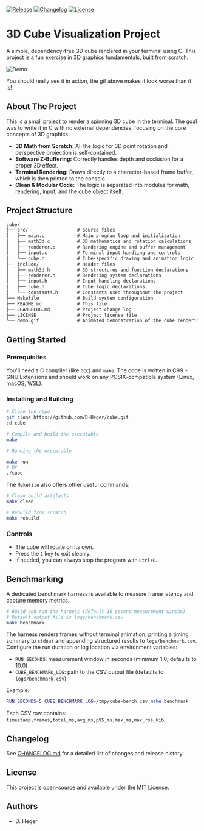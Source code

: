 [![Release][release-badge]][release]
[![Changelog][changelog-badge]][changelog]
[![License][license-badge]][license]

# 3D Cube Visualization Project

A simple, dependency-free 3D cube rendered in your terminal using C. This project is a fun exercise in 3D graphics fundamentals, built from scratch.

![Demo][demo]

You should really see it in action, the gif above makes it look worse than it is!

## About The Project

This is a small project to render a spinning 3D cube in the terminal. The goal was to write it in C with no external dependencies, focusing on the core concepts of 3D graphics:

* **3D Math from Scratch:** All the logic for 3D point rotation and perspective projection is self-contained.
* **Software Z-Buffering:** Correctly handles depth and occlusion for a proper 3D effect.
* **Terminal Rendering:** Draws directly to a character-based frame buffer, which is then printed to the console.
* **Clean & Modular Code:** The logic is separated into modules for math, rendering, input, and the cube object itself.

## Project Structure

```txt
cube/
├── src/                  # Source files
│   ├── main.c            # Main program loop and initialization
│   ├── math3d.c          # 3D mathematics and rotation calculations
│   ├── renderer.c        # Rendering engine and buffer management
│   ├── input.c           # Terminal input handling and controls
│   └── cube.c            # Cube-specific drawing and animation logic
├── include/              # Header files
│   ├── math3d.h          # 3D structures and function declarations
│   ├── renderer.h        # Rendering system declarations
│   ├── input.h           # Input handling declarations
│   ├── cube.h            # Cube logic declarations
│   └── constants.h       # Constants used throughout the project
├── Makefile              # Build system configuration
├── README.md             # This file
├── CHANGELOG.md          # Project change log
├── LICENSE               # Project license file
└── demo.gif              # Animated demonstration of the cube rendering
```

## Getting Started

### Prerequisites

You'll need a C compiler (like `GCC`) and `make`. The code is written in C99 + GNU Extensions and should work on any POSIX-compatible system (Linux, macOS, WSL).

### Installing and Building

```bash
# Clone the repo
git clone https://github.com/D-Heger/cube.git
cd cube

# Compile and build the executable
make

# Running the executable

make run
# Or
./cube
```

The `Makefile` also offers other useful commands:

```bash
# Clean build artifacts
make clean

# Rebuild from scratch
make rebuild
```

### Controls

* The cube will rotate on its own.
* Press the `1` key to exit cleanly.
* If needed, you can always stop the program with `Ctrl+C`.

## Benchmarking

A dedicated benchmark harness is available to measure frame latency and capture memory metrics.

```bash
# Build and run the harness (default 10 second measurement window)
# Default output file is logs/benchmark.csv
make benchmark
```

The harness renders frames without terminal animation, printing a timing summary to `stdout` and appending structured results to `logs/benchmark.csv`. Configure the run duration or log location via environment variables:

* `RUN_SECONDS`: measurement window in seconds (minimum 1.0, defaults to 10.0)
* `CUBE_BENCHMARK_LOG`: path to the CSV output file (defaults to `logs/benchmark.csv`)

Example:

```bash
RUN_SECONDS=5 CUBE_BENCHMARK_LOG=/tmp/cube-bench.csv make benchmark
```

Each CSV row contains: `timestamp,frames,total_ms,avg_ms,p95_ms,max_ms,max_rss_kib`.

## Changelog

See [CHANGELOG.md](CHANGELOG.md) for a detailed list of changes and release history.

## License

This project is open-source and available under the [MIT License](LICENSE).

## Authors

* D. Heger

<!-- Files -->
[changelog]: ./CHANGELOG.md
[license]: ./LICENSE
[demo]: ./demo.gif
<!-- Links -->
[release]: https://github.com/D-Heger/cube/releases
<!-- Badges -->
[changelog-badge]: https://img.shields.io/badge/changelog-1.2.0-blue.svg
[license-badge]: https://img.shields.io/badge/license-MIT-green.svg
[release-badge]: https://img.shields.io/badge/cube-v1.2.0-orange.svg
